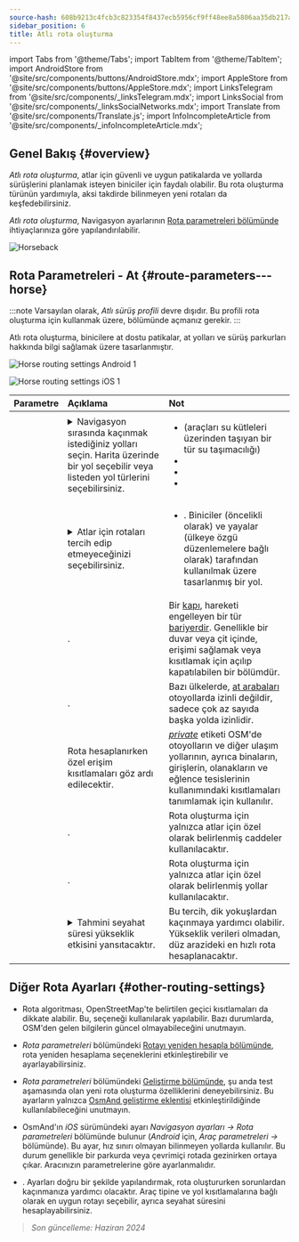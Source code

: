 ```yaml
---
source-hash: 608b9213c4fcb3c823354f8437ecb5956cf9ff48ee8a5806aa35db217a835164
sidebar_position: 6
title: Atlı rota oluşturma
---
```

import Tabs from '@theme/Tabs';
import TabItem from '@theme/TabItem';
import AndroidStore from '@site/src/components/buttons/AndroidStore.mdx';
import AppleStore from '@site/src/components/buttons/AppleStore.mdx';
import LinksTelegram from '@site/src/components/_linksTelegram.mdx';
import LinksSocial from '@site/src/components/_linksSocialNetworks.mdx';
import Translate from '@site/src/components/Translate.js';
import InfoIncompleteArticle from '@site/src/components/_infoIncompleteArticle.mdx';



## Genel Bakış {#overview}

*Atlı rota oluşturma*, atlar için güvenli ve uygun patikalarda ve yollarda sürüşlerini planlamak isteyen biniciler için faydalı olabilir. Bu rota oluşturma türünün yardımıyla, aksi takdirde bilinmeyen yeni rotaları da keşfedebilirsiniz.

*Atlı rota oluşturma*, Navigasyon ayarlarının [Rota parametreleri bölümünde](../guidance/navigation-settings.md#route-parameters) ihtiyaçlarınıza göre yapılandırılabilir.

![Horseback](@site/static/img/navigation/routing/horseback_routing_overview.png)


## Rota Parametreleri - At {#route-parameters---horse}

:::note
Varsayılan olarak, *Atlı sürüş profili* devre dışıdır. Bu profili rota oluşturma için kullanmak üzere, *<Translate android="true" ids="shared_string_menu,shared_string_settings,application_profiles"/>* bölümünde açmanız gerekir.
:::

Atlı rota oluşturma, binicilere at dostu patikalar, at yolları ve sürüş parkurları hakkında bilgi sağlamak üzere tasarlanmıştır.

<Tabs groupId="operating-systems" queryString="current-os">

<TabItem value="android" label="Android">

![Horse routing settings Android 1](@site/static/img/navigation/routing/horse-routing-andr.png)

</TabItem>

<TabItem value="ios" label="iOS">

![Horse routing settings iOS 1](@site/static/img/navigation/routing/horse-routing-ios.png)

</TabItem>

</Tabs>

| Parametre | Açıklama | Not |
|:------------|:---------------|:---------------|
| *<Translate android="true" ids="impassable_road"/>* | <details><summary> Navigasyon sırasında kaçınmak istediğiniz yolları seçin. Harita üzerinde bir yol seçebilir veya listeden yol türlerini seçebilirsiniz. </summary> ![Avoid roads Android](@site/static/img/navigation/routing/horse_routing_avoid_android.png) </details> | <ul><li> [<Translate android="true" ids="routing_attr_avoid_ferries_name"/>](https://wiki.openstreetmap.org/wiki/Ferries) (araçları su kütleleri üzerinden taşıyan bir tür su taşımacılığı)</li><li>[<Translate android="true" ids="routing_attr_avoid_stairs_name"/>](https://wiki.openstreetmap.org/wiki/Tag:highway%3Dsteps)</li><li>[<Translate android="true" ids="routing_attr_avoid_tunnels_name"/>](https://wiki.openstreetmap.org/wiki/Key:tunnel)</li><li>[<Translate android="true" ids="routing_attr_avoid_motorway_name"/>](https://wiki.openstreetmap.org/wiki/Tag:highway%3Dmotorway)</li></ul>|
| *<Translate android="true" ids="prefer_in_routing_title"/>* | <details><summary> Atlar için rotaları tercih edip etmeyeceğinizi seçebilirsiniz. </summary> ![Prefer horses routes Android](@site/static/img/navigation/routing/horse_routing_prefer_android.png) </details> | <ul><li>[<Translate android="true" ids="routing_attr_prefer_horse_routes_name"/>](https://wiki.openstreetmap.org/wiki/Tag:highway%3Dbridleway). Biniciler (öncelikli olarak) ve yayalar (ülkeye özgü düzenlemelere bağlı olarak) tarafından kullanılmak üzere tasarlanmış bir yol. </li></ul> |
| *<Translate android="true" ids="routing_attr_allow_gate_name"/>* | <Translate android="true" ids="routing_attr_allow_gate_description"/>. | Bir [kapı](https://wiki.openstreetmap.org/wiki/Tag:barrier%3Dgate), hareketi engelleyen bir tür [bariyerdir](https://wiki.openstreetmap.org/wiki/Key:barrier). Genellikle bir duvar veya çit içinde, erişimi sağlamak veya kısıtlamak için açılıp kapatılabilen bir bölümdür. |
| *<Translate android="true" ids="routing_attr_carriage_restrictions_name"/>* | <Translate android="true" ids="routing_attr_carriage_restrictions_description"/>. | Bazı ülkelerde, [at arabaları](https://wiki.openstreetmap.org/wiki/Key:carriage) otoyollarda izinli değildir, sadece çok az sayıda başka yolda izinlidir. |
| *<Translate android="true" ids="routing_attr_allow_private_name"/>* | Rota hesaplanırken özel erişim kısıtlamaları göz ardı edilecektir. | *[private](https://wiki.openstreetmap.org/wiki/Key:access)* etiketi OSM'de otoyolların ve diğer ulaşım yollarının, ayrıca binaların, girişlerin, olanakların ve eğlence tesislerinin kullanımındaki kısıtlamaları tanımlamak için kullanılır. |
| *<Translate android="true" ids="routing_attr_only_permitted_streets_name"/>* | <Translate android="true" ids="routing_attr_only_permitted_streets_description"/>. | Rota oluşturma için yalnızca atlar için özel olarak belirlenmiş caddeler kullanılacaktır. |
| *<Translate android="true" ids="routing_attr_only_permitted_ways_name"/>* | <Translate android="true" ids="routing_attr_only_permitted_ways_description"/>. | Rota oluşturma için yalnızca atlar için özel olarak belirlenmiş yollar kullanılacaktır. |
|*<Translate android="true" ids="routing_attr_height_obstacles_name"/>* | <details><summary> Tahmini seyahat süresi yükseklik etkisini yansıtacaktır. </summary> ![Use elevation data Android](@site/static/img/navigation/routing/horse_routing_elevation_android.png) </details> | Bu tercih, dik yokuşlardan kaçınmaya yardımcı olabilir. Yükseklik verileri olmadan, düz arazideki en hızlı rota hesaplanacaktır. |


## Diğer Rota Ayarları {#other-routing-settings}

- Rota algoritması, OpenStreetMap'te belirtilen geçici kısıtlamaları da dikkate alabilir. Bu, [<Translate android="true" ids="temporary_conditional_routing"/>](../routing/osmand-routing.md#consider-temporary-limitations) seçeneği kullanılarak yapılabilir. Bazı durumlarda, OSM'den gelen bilgilerin güncel olmayabileceğini unutmayın.

- *Rota parametreleri* bölümündeki [Rotayı yeniden hesapla bölümünde](../../navigation/guidance/navigation-settings.md#recalculate-route), rota yeniden hesaplama seçeneklerini etkinleştirebilir ve ayarlayabilirsiniz.

- *Rota parametreleri* bölümündeki [Geliştirme bölümünde](../guidance/navigation-settings.md#development-settings), şu anda test aşamasında olan yeni rota oluşturma özelliklerini deneyebilirsiniz. Bu ayarların yalnızca [OsmAnd geliştirme eklentisi](../../plugins/development.md) etkinleştirildiğinde kullanılabileceğini unutmayın.

- OsmAnd'ın *iOS* sürümündeki [<Translate ios="true" ids="road_speeds"/>](../guidance/navigation-settings.md#road-speeds) ayarı *Navigasyon ayarları → Rota parametreleri* bölümünde bulunur (*Android* için, *Araç parametreleri → [<Translate android="true" ids="default_speed_setting_title"/>](../guidance/navigation-settings.md#default-speed--road-speeds)* bölümünde). Bu ayar, hız sınırı olmayan bilinmeyen yollarda kullanılır. Bu durum genellikle bir parkurda veya çevrimiçi rotada gezinirken ortaya çıkar. Aracınızın parametrelerine göre ayarlanmalıdır.

- [<Translate ios="true" ids="vehicle_parameters"/>](../guidance/navigation-settings.md#vehicle-parameters). Ayarları doğru bir şekilde yapılandırmak, rota oluştururken sorunlardan kaçınmanıza yardımcı olacaktır. Araç tipine ve yol kısıtlamalarına bağlı olarak en uygun rotayı seçebilir, ayrıca seyahat süresini hesaplayabilirsiniz.

> *Son güncelleme: Haziran 2024*